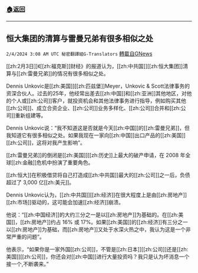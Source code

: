###  [:house:返回](README.md)
---


## 恒大集团的清算与雷曼兄弟有很多相似之处
`2/4/2024 3:08 AM UTC 秘密翻譯組G-Translators` [轉載自GNews](https://gnews.org/articles/2279991)

[[zh:2月3日]]《[[zh:福克斯]]财经》的报道认为，[[zh:中共国]][[zh:恒大集团]]清算与[[zh:雷曼兄弟]]的情况有很多相似之处。

Dennis Unkovic是[[zh:美国]][[zh:匹兹堡]]Meyer，Unkovic & Scott法律事务的资深合伙人。过去的25年，他经常出差去[[zh:中国]]和[[zh:亚洲]]其他地区，对他的个人或[[zh:公司]]客户，就投资机会和其他法律事务进行指导，例如购买其他[[zh:公司]]、成立合资企业、[[zh:公司]]业务多样化、[[zh:公司]]合并和[[zh:公司]]重新组建等。

Dennis Unkovic说：“我不知道这是否就是今天[[zh:中国]]的[[zh:雷曼兄弟]]，但我知道它有很多相似之处。如果我现在一家向[[zh:中国]]出口产品的[[zh:美国]][[zh:公司]]，这将对我产生影响”。

[[zh:雷曼兄弟]]的倒闭是[[zh:美国]][[zh:历史]]上最大的破产申请，在 2008 年全球[[zh:金融]]危机中扮演了重要角色。

[[zh:恒大]]在积极借贷将自己打造成[[zh:中共国]]最大的[[zh:公司]]之一后，负债超过了 3,000 亿[[zh:美元]]。

Dennis Unkovic认为，[[zh:中共国]][[zh:经济]]在很大程度上是由[[zh:房地产]][[zh:市场]]驱动的，这可能会加速[[zh:经济]]崩溃。

他说：“[[zh:中国经济]]的大约三分之一是以[[zh:房地产]]为基础的。在[[zh:美国]]，[[zh:房地产]]约占 16% 或 17%。如果[[zh:美国]]的[[zh:经济]]有三分之一以[[zh:房地产]]为基础，而[[zh:房地产]]又处于水深火热之中，我认为这是一个非常严重的问题”。

他表示，“如果你是一家外国[[zh:公司]]，不管是[[zh:日本]][[zh:公司]]还是[[zh:美国]][[zh:公司]]，你还会对[[zh:中国]]进行大量投资吗？我只是认为坏消息一个接一个,不断袭来。”
